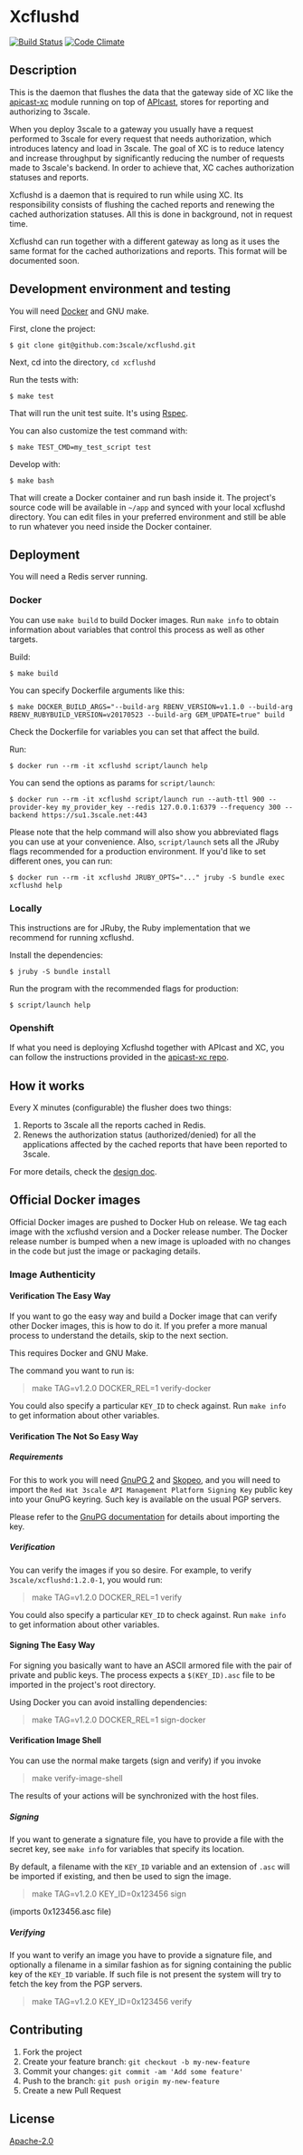 # Xcflushd

[![Build Status](https://travis-ci.org/3scale/xcflushd.svg?branch=master)](https://travis-ci.org/3scale/xcflushd) [![Code Climate](https://codeclimate.com/repos/585a6e7cd78de855e5002463/badges/7825d2a1491b30a172f7/gpa.svg)](https://codeclimate.com/repos/585a6e7cd78de855e5002463/feed)

## Description

This is the daemon that flushes the data that the gateway side of XC like the
[apicast-xc](https://github.com/3scale/apicast-xc) module running on top of [APIcast](https://github.com/3scale/apicast), stores for reporting and authorizing to 3scale.

When you deploy 3scale to a gateway you usually have a request performed to
3scale for every request that needs authorization, which introduces latency and
load in 3scale. The goal of XC is to reduce latency and increase throughput by
significantly reducing the number of requests made to 3scale's backend. In
order to achieve that, XC caches authorization statuses and reports.

Xcflushd is a daemon that is required to run while using XC. Its responsibility
consists of flushing the cached reports and renewing the cached authorization
statuses. All this is done in background, not in request time.

Xcflushd can run together with a different gateway as long as it uses the same
format for the cached authorizations and reports. This format will be
documented soon.

## Development environment and testing

You will need [Docker](https://www.docker.com/) and GNU make.

First, clone the project:
```
$ git clone git@github.com:3scale/xcflushd.git
```

Next, cd into the directory, `cd xcflushd`

Run the tests with:
```
$ make test
```

That will run the unit test suite. It's using [Rspec](https://rspec.info).

You can also customize the test command with:
```
$ make TEST_CMD=my_test_script test
```

Develop with:
```
$ make bash
```

That will create a Docker container and run bash inside it. The project's
source code will be available in `~/app` and synced with your local xcflushd
directory. You can edit files in your preferred environment and still be able
to run whatever you need inside the Docker container.


## Deployment

You will need a Redis server running.

### Docker

You can use `make build` to build Docker images. Run `make info` to obtain
information about variables that control this process as well as other targets.

Build:
```
$ make build
```

You can specify Dockerfile arguments like this:

```
$ make DOCKER_BUILD_ARGS="--build-arg RBENV_VERSION=v1.1.0 --build-arg RBENV_RUBYBUILD_VERSION=v20170523 --build-arg GEM_UPDATE=true" build
```

Check the Dockerfile for variables you can set that affect the build.

Run:
```
$ docker run --rm -it xcflushd script/launch help
```

You can send the options as params for `script/launch`:
```
$ docker run --rm -it xcflushd script/launch run --auth-ttl 900 --provider-key my_provider_key --redis 127.0.0.1:6379 --frequency 300 --backend https://su1.3scale.net:443
```

Please note that the help command will also show you abbreviated flags you can
use at your convenience. Also, `script/launch` sets all the JRuby flags
recommended for a production environment. If you'd like to set different ones,
you can run:
```
$ docker run --rm -it xcflushd JRUBY_OPTS="..." jruby -S bundle exec xcflushd help
```

### Locally

This instructions are for JRuby, the Ruby implementation that we recommend for
running xcflushd.

Install the dependencies:
```
$ jruby -S bundle install
```

Run the program with the recommended flags for production:
```
$ script/launch help
```

### Openshift

If what you need is deploying Xcflushd together with APIcast and XC, you can
follow the instructions provided in the [apicast-xc repo](https://github.com/3scale/apicast-xc).


## How it works

Every X minutes (configurable) the flusher does two things:

1. Reports to 3scale all the reports cached in Redis.
2. Renews the authorization status (authorized/denied) for all the
   applications affected by the cached reports that have been reported to
   3scale.

For more details, check the [design doc](docs/design.md).

## Official Docker images

Official Docker images are pushed to Docker Hub on release. We tag each image
with the xcflushd version and a Docker release number. The Docker release number
is bumped when a new image is uploaded with no changes in the code but just the
image or packaging details.

### Image Authenticity

#### Verification The Easy Way

If you want to go the easy way and build a Docker image that can verify other
Docker images, this is how to do it. If you prefer a more manual process to
understand the details, skip to the next section.

This requires Docker and GNU Make.

The command you want to run is:

> make TAG=v1.2.0 DOCKER_REL=1 verify-docker

You could also specify a particular `KEY_ID` to check against.
Run `make info` to get information about other variables.

#### Verification The Not So Easy Way

##### Requirements

For this to work you will need [GnuPG 2](https://www.gnupg.org) and [Skopeo](https://github.com/projectatomic/skopeo), and you will need to import
the `Red Hat 3scale API Management Platform Signing Key` public key into your
GnuPG keyring. Such key is available on the usual PGP servers.

Please refer to the [GnuPG documentation](https://www.gnupg.org/documentation/index.html) for details about importing the key.

##### Verification

You can verify the images if you so desire. For example, to verify
`3scale/xcflushd:1.2.0-1`, you would run:

> make TAG=v1.2.0 DOCKER_REL=1 verify

You could also specify a particular `KEY_ID` to check against.
Run `make info` to get information about other variables.

#### Signing The Easy Way

For signing you basically want to have an ASCII armored file with the pair of
private and public keys. The process expects a `$(KEY_ID).asc` file to be
imported in the project's root directory.

Using Docker you can avoid installing dependencies:

> make TAG=v1.2.0 DOCKER_REL=1 sign-docker

#### Verification Image Shell

You can use the normal make targets (sign and verify) if you invoke

> make verify-image-shell

The results of your actions will be synchronized with the host files.

##### Signing

If you want to generate a signature file, you have to provide a file with the
secret key, see `make info` for variables that specify its location.

By default, a filename with the `KEY_ID` variable and an extension of `.asc`
will be imported if existing, and then be used to sign the image.

> make TAG=v1.2.0 KEY_ID=0x123456 sign

(imports 0x123456.asc file)

##### Verifying

If you want to verify an image you have to provide a signature file, and
optionally a filename in a similar fashion as for signing containing the public
key of the `KEY_ID` variable. If such file is not present the system will try to
fetch the key from the PGP servers.

> make TAG=v1.2.0 KEY_ID=0x123456 verify

## Contributing

1. Fork the project
2. Create your feature branch: `git checkout -b my-new-feature`
3. Commit your changes: `git commit -am 'Add some feature'`
4. Push to the branch: `git push origin my-new-feature`
5. Create a new Pull Request


## License

[Apache-2.0](https://www.apache.org/licenses/LICENSE-2.0)
